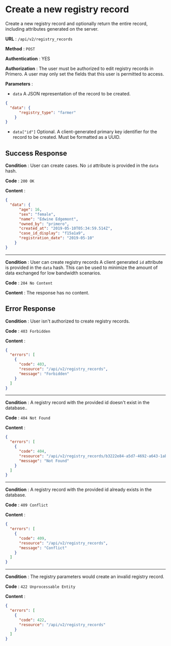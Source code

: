 <!-- Copyright (c) 2014 - 2023 UNICEF. All rights reserved. -->

# Create a new registry record

Create a new registry record and optionally return the entire record, 
including attributes generated on the server.

**URL** : `/api/v2/registry_records`

**Method** : `POST`

**Authentication** : YES

**Authorization** : The user must be authorized to edit registry records in Primero.
A user may only set the fields that this user is permitted to access. 

**Parameters** : 

* `data` A JSON representation of the record to be created.
```json
{
  "data": {
      "registry_type": "farmer"
    }
}
```
* `data["id"]` Optional. A client-generated primary key identifier for the record to be created. 
Must be formatted as a UUID.

## Success Response

**Condition** : User can create cases. 
No `id` attribute is provided in the `data` hash.    

**Code** : `200 OK`

**Content** :

```json
{
  "data": {
      "age": 16,
      "sex": "female",
      "name": "Edwine Edgemont",
      "owned_by": "primero",
      "created_at": "2019-05-10T05:34:59.514Z",
      "case_id_display": "f15a1a9",
      "registration_date": "2019-05-10"
    }
}
```

---

**Condition** : User can create registry records 
A client generated `id` attribute is provided in the `data` hash. 
This can be used to minimize the amount of data exchanged for low bandwidth scenarios.

**Code** : `204 No Content`

**Content** : The response has no content.

## Error Response

**Condition** : User isn't authorized to create registry records. 

**Code** : `403 Forbidden`

**Content** :

```json
{
  "errors": [
    {
      "code": 403,
      "resource": "/api/v2/registry_records",
      "message": "Forbidden"
    }
  ]
}
```

---

**Condition** : A registry record with the provided id doesn't exist in the database.. 

**Code** : `404 Not Found`

**Content** :

```json
{
  "errors": [
    {
      "code": 404,
      "resource": "/api/v2/registry_records/b3222e84-a5d7-4692-a643-1ab3d41f17d6",
      "message": "Not Found"
    }
  ]
}
```

---

**Condition** : A registry record with the provided id already exists in the database.

**Code** : `409 Conflict`

**Content** :

```json
{
  "errors": [
    {
      "code": 409,
      "resource": "/api/v2/registry_records",
      "message": "Conflict"
    }
  ]
}
```

---

**Condition** : The registry parameters would create an invalid registry record.

**Code** : `422 Unprocessable Entity`

**Content** :

```json
{
  "errors": [
    {
      "code": 422,
      "resource": "/api/v2/registry_records"
    }
  ]
}
```